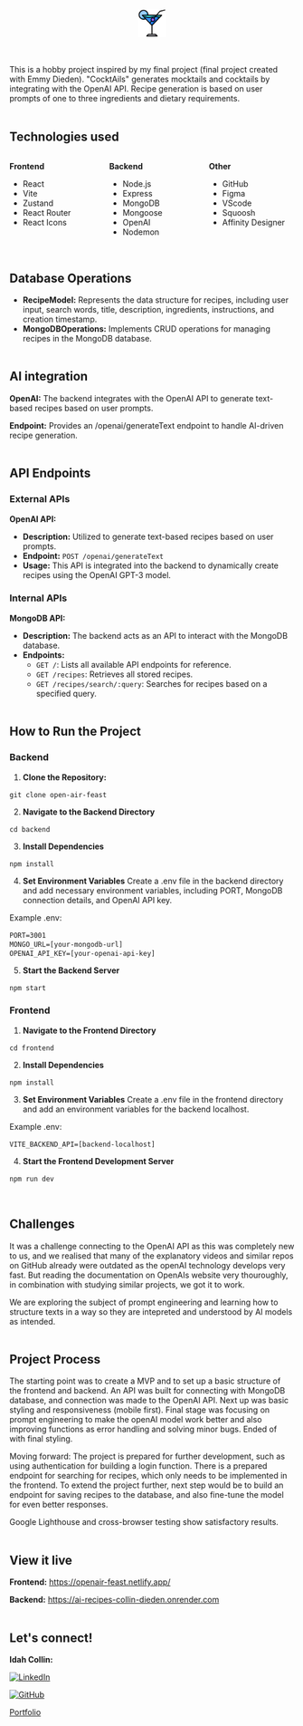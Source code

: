 <p align="center"><img src="frontend/src/assets/favicon-martini.png" alt="Logo" width="10%"></p><br>

This is a hobby project inspired by my final project (final project created with Emmy Dieden). "CocktAils" generates mocktails and cocktails by integrating with the OpenAI API. Recipe generation is based on user prompts of one to three ingredients and dietary requirements. <br><br>

## Technologies used

<div style="display: flex; justify-content: space-between; gap: 10px;">

<div style="width: 30%;">

**Frontend**

- React
- Vite
- Zustand
- React Router
- React Icons

</div>

<div style="width: 30%;">

**Backend**

- Node.js
- Express
- MongoDB
- Mongoose
- OpenAI
- Nodemon

</div>

<div style="width: 30%;">

**Other**

- GitHub
- Figma
- VScode
- Squoosh
- Affinity Designer<br><br><br>
</div>
</div>

## Database Operations

- **RecipeModel:** Represents the data structure for recipes, including user input, search words, title, description, ingredients, instructions, and creation timestamp.
- **MongoDBOperations:** Implements CRUD operations for managing recipes in the MongoDB database.
<br><br>

## AI integration

**OpenAI:** The backend integrates with the OpenAI API to generate text-based recipes based on user prompts.

**Endpoint:** Provides an /openai/generateText endpoint to handle AI-driven recipe generation.
<br><br>

## API Endpoints

### External APIs

**OpenAI API:**

- **Description:** Utilized to generate text-based recipes based on user prompts.
- **Endpoint:** `POST /openai/generateText`
- **Usage:** This API is integrated into the backend to dynamically create recipes using the OpenAI GPT-3 model.

### Internal APIs

**MongoDB API:**

- **Description:** The backend acts as an API to interact with the MongoDB database.
- **Endpoints:**
  - `GET /`: Lists all available API endpoints for reference.
  - `GET /recipes`: Retrieves all stored recipes.
  - `GET /recipes/search/:query`: Searches for recipes based on a specified query.
 <br><br>

## How to Run the Project

### Backend

1. **Clone the Repository:**

```
git clone open-air-feast
```

2. **Navigate to the Backend Directory**

```
cd backend
```

3. **Install Dependencies**

```
npm install
```

4. **Set Environment Variables**
   Create a .env file in the backend directory and add necessary environment variables, including PORT, MongoDB connection details, and OpenAI API key.

Example .env:

```
PORT=3001
MONGO_URL=[your-mongodb-url]
OPENAI_API_KEY=[your-openai-api-key]
```

5. **Start the Backend Server**

```
npm start
```

### Frontend

1. **Navigate to the Frontend Directory**

```
cd frontend
```

2. **Install Dependencies**

```
npm install
```

3. **Set Environment Variables**
   Create a .env file in the frontend directory and add an environment variables for the backend localhost.

Example .env:

```
VITE_BACKEND_API=[backend-localhost]
```

4. **Start the Frontend Development Server**

```
npm run dev
```
<br>

## Challenges

It was a challenge connecting to the OpenAI API as this was completely new to us, and we realised that many of the explanatory videos and similar repos on GitHub already were outdated as the openAI technology develops very fast. But reading the documentation on OpenAIs website very thouroughly, in combination with studying similar projects, we got it to work.

We are exploring the subject of prompt engineering and learning how to structure texts in a way so they are intepreted and understood by AI models as intended. 
<br><br>

## Project Process

The starting point was to create a MVP and to set up a basic structure of the frontend and backend. An API was built for connecting with MongoDB database, and connection was made to the OpenAI API. Next up was basic styling and responsiveness (mobile first). Final stage was focusing on prompt engineering to make the openAI model work better and also improving functions as error handling and solving minor bugs. Ended of with final styling. 

Moving forward: 
The project is prepared for further development, such as using authentication for building a login function. There is a prepared endpoint for searching for recipes, which only needs to be implemented in the frontend. To extend the project further, next step would be to build an endpoint for saving recipes to the database, and also fine-tune the model for even better responses. 

Google Lighthouse and cross-browser testing show satisfactory results.
<br><br>

## View it live

**Frontend:** https://openair-feast.netlify.app/<br>

**Backend:** https://ai-recipes-collin-dieden.onrender.com<br><br>

## Let's connect!

**Idah Collin:**<br>

[![LinkedIn](https://img.shields.io/badge/LinkedIn-blue?style=flat-square&logo=linkedin)](https://www.linkedin.com/in/idah-collin)<br>

[![GitHub](https://img.shields.io/badge/GitHub-black?style=flat-square&logo=github)](https://github.com/IdahCollin)<br>

[Portfolio](https://idah-collin-portfolio.netlify.app/)<br>

